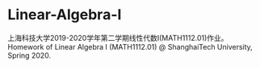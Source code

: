 # Linear-Algebra-I
上海科技大学2019-2020学年第二学期线性代数I(MATH1112.01)作业。 Homework of Linear Algebra I (MATH1112.01) @ ShanghaiTech University, Spring 2020.
